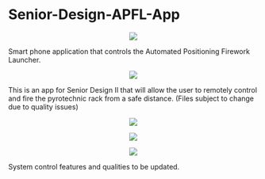 # Senior-Design-APFL-App
<p align="center">
  <img src="https://github.com/Ragnarokryan/Automated-Posistioning-Firework-Launcher-App/assets/87395094/ec3bd6fa-0d9b-4be3-9c35-4aed7ad22d1b" />
</p>

Smart phone application that controls the Automated Positioning Firework Launcher.

<p align="center">
  <img src= "https://github.com/Ragnarokryan/Automated-Posistioning-Firework-Launcher-App/assets/87395094/fcfbd1fd-d679-42a3-99aa-90d1fc5af46f" />
</p>

This is an app for Senior Design II that will allow the user to remotely control and fire 
the pyrotechnic rack from a safe distance. (Files subject to change due to quality issues)

<p align="center">
  <img src="https://github.com/Ragnarokryan/Automated-Posistioning-Firework-Launcher-App/assets/87395094/d8f51a47-c31a-4324-ad20-758448fe2169" />
</p>

<p align="center">
  <img src="https://github.com/Ragnarokryan/Automated-Posistioning-Firework-Launcher-App/assets/87395094/68ac4a59-fbaf-4214-a157-a8d44e4ca9b1" />
</p>

<p align="center">
  <img src="https://github.com/Ragnarokryan/Automated-Posistioning-Firework-Launcher-App/assets/87395094/a01c04ee-a57c-4a00-a7e3-34d6ce7926f0" />
</p>

System control features and qualities to be updated.
